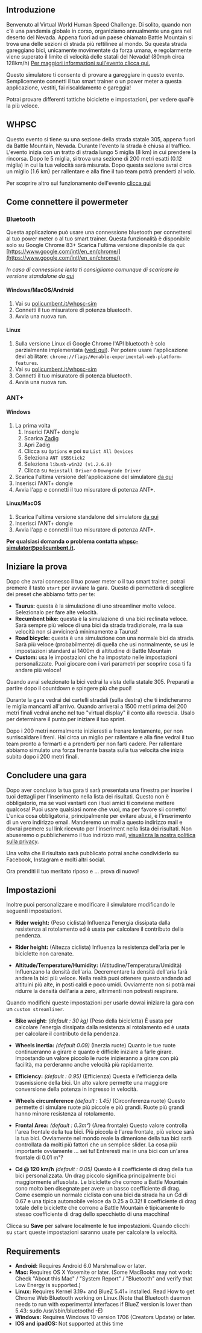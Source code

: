 ## Introduzione

Benvenuto al Virtual World Human Speed Challenge. Di solito, quando non c'è una pandemia globale in corso, organiziamo annualmente una gara nel deserto del Nevada. Appena fuori ad un paese chiamato Battle Mountain si trova una delle sezioni di strada più rettilinee al mondo. Su questa strada gareggiano bici, unicamente movimentate da forza umana, e regolarmente viene superato il limite di velocità delle statali del Nevada! (80mph circa 128km/h)
[Per maggiori informazioni sull'evento clicca qui.](http://www.ihpva.org/)

Questo simulatore ti consente di provare a gareggiare in questo evento. Semplicemente connetti il tuo smart trainer o un power meter a questa applicazione, vestiti, fai riscaldamento e gareggia!

Potrai provare differenti tattiche biciclette e impostazioni, per vedere qual'è la più veloce.

## WHPSC

Questo evento si tiene su una sezione della strada statale 305, appena fuori da Battle Mountain, Nevada. Durante l'evento la strada è chiusa al traffico. L'evento inizia con un tratto di strada lungo 5 miglia (8 km) in cui prendere la rincorsa. Dopo le 5 miglia, si trova una sezione di 200 metri esatti (0.12 miglia) in cui la tua velocità sarà misurata. Dopo questa sezione avrai circa un miglio (1.6 km) per rallentare e alla fine il tuo team potrà prenderti al volo.

Per scoprire altro sul funzionamento dell'evento [clicca qui](https://www.policumbent.it/home/#section-2958)

## Come connettere il powermeter

### Bluetooth

Questa applicazione può usare una connessione bluetooth per connettersi al tuo power meter o al tuo smart trainer. Questa funzionalità è disponibile solo su Google Chrome 83+ Scarica l'ultima versione disponibile da qui: [https://www.google.com/intl/en_en/chrome/](https://www.google.com/intl/en_en/chrome/)

*In caso di connessione lenta ti consigliamo comunque di scaricare la versione standalone da [qui](https://github.com/policumbent/WHPSC-Sim/releases)*

#### Windows/MacOS/Android

1. Vai su [policumbent.it/whpsc-sim](https://policumbent.it/whpsc-sim)
1. Connetti il tuo misuratore di potenza bluetooth.
1. Avvia una nuova run.

#### Linux

1. Sulla versione Linux di Google Chrome l'API bluetooth è solo parzialmente implementata ([vedi qui](https://github.com/WebBluetoothCG/web-bluetooth/blob/gh-pages/implementation-status.md)). Per potere usare l'applicazione devi abilitare: `chrome://flags/#enable-experimental-web-platform-features`.
2. Vai su [policumbent.it/whpsc-sim](https://policumbent.it/whpsc-sim)
3. Connetti il tuo misuratore di potenza bluetooth.
4. Avvia una nuova run.

### ANT+

#### Windows

1. La prima volta
    1. Inserici l'ANT+ dongle
    1. Scarica [Zadig](https://zadig.akeo.ie/)
    1. Apri Zadig
    1. Clicca su `Options` e poi su `List All Devices`
    1. Seleziona `ANT USBStick2`
    1. Seleziona `libusb-win32 (v1.2.6.0)`
    1. Clicca su `Reinstall Driver` o `Downgrade Driver`
1. Scarica l'ultima versione dell'applicazione del simulatore [da qui](https://github.com/policumbent/WHPSC-Sim/releases)
1. Inserisci l'ANT+ dongle
1. Avvia l'app e connetti il tuo misuratore di potenza ANT+.

#### Linux/MacOS

1. Scarica l'ultima versione standalone del simulatore [da qui](https://github.com/policumbent/WHPSC-Sim/releases)
1. Inserisci l'ANT+ dongle
1. Avvia l'app e connetti il tuo misuratore di potenza ANT+.

**Per qualsiasi domanda o problema contatta [whpsc-simulator@policumbent.it](mailto:whpsc-simulator@policumbent.it).**

## Iniziare la prova

Dopo che avrai connesso il tuo power meter o il tuo smart trainer, potrai premere il tasto `start` per avviare la gara. Questo di permetterà di scegliere dei preset che abbiamo fatto per te:

- **Taurus:** questa è la simulazione di uno streamliner molto veloce. Selezionalo per fare alte velocità.
- **Recumbent bike:** questa è la simulazione di una bici reclinata veloce. Sarà sempre più veloce di una bici da strada tradizionale, ma la sua velocità non si avvicinerà minimamente a Taurus!
- **Road bicycle:** questa è una simulazione con una normale bici da strada. Sarà più veloce (probabilmente) di quella che usi normalmente, se usi le impostazioni standard ai 1400m di altitudine di Battle Mountain
- **Custom:** usa le impostazioni che ha impostato nelle impostazioni personalizzate. Puoi giocare con i vari parametri per scoprire cosa ti fa andare più veloce!

Quando avrai selezionato la bici vedrai la vista della statale 305. Preparati a partire dopo il countdown e spingere più che puoi!

Durante la gara vedrai dei cartelli stradali (sulla destra) che ti indicheranno le miglia mancanti all'arrivo. Quando arriverai a 1500 metri prima dei 200 metri finali vedrai anche nel tuo "virtual display" il conto alla rovescia. Usalo per determinare il punto per iniziare il tuo sprint.

Dopo i 200 metri normalmente inizieresti a frenare lentamente, per non surriscaldare i freni. Hai circa un miglio per rallentare e alla fine vedrai il tuo team pronto a fermarti e a prenderti per non farti cadere. Per rallentare abbiamo simulato una forza frenante basata sulla tua velocità che inizia subito dopo i 200 metri finali.

## Concludere una gara

Dopo aver concluso la tua gara ti sarà presentata una finestra per inserire i tuoi dettagli per l'inserimento nella lista dei risultati. Questo non è obbligatorio, ma se vuoi vantarti con i tuoi amici ti conviene mettere qualcosa! Puoi usare qualsiasi nome che vuoi, ma per favore sii corretto!
L'unica cosa obbligatoria, principalmente per evitare abusi, è l'inserimento di un vero indirizzo email. Manderemo un mail a questo indirizzo mail e dovrai premere sul link ricevuto per l'inseriment nella lista dei risultati. Non abuseremo o pubblicheremo il tuo indirizzo mail, [visualizza la nostra politica sulla privacy](https://www.policumbent.it/whpsc-sim/GDPR.html).

Una volta che il risultato sarà pubblicato potrai anche condividerlo su Facebook, Instagram e molti altri social.

Ora prenditi il tuo meritato riposo e ... prova di nuovo!

## Impostazioni

Inoltre puoi personalizzare e modificare il simulatore modificando le seguenti impostazioni.

- **Rider weight:** (Peso ciclista) Influenza l'energia dissipata dalla resistenza al rotolamento ed è usata per calcolare il contributo della pendenza.

- **Rider height:** (Altezza ciclista) Influenza la resistenza dell'aria per le biciclette non carenate.

- **Altitude/Temperature/Humidity:**  (Altitudine/Temperatura/Umidità) Influenzano la densità dell'aria. Decrementare la densità dell'aria farà andare la bici più veloce. Nella realtà puoi ottenere questo andando ad altituini più alte, in posti caldi e poco umidi. Ovviamente non si potrà mai ridurre la densità dell'aria a zero, altrimenti non potresti respirare.

Quando modifichi queste impostazioni per usarle dovrai iniziare la gara con un `custom streamliner`.

- **Bike weight:** *(default : 30 kg)* (Peso della bicicletta) È usata per calcolare l'energia dissipata dalla resistenza al rotolamento ed è usata per calcolare il contributo della pendenza.

- **Wheels inertia:** *(default 0.09)* (Inerzia ruote) Quanto le tue ruote continueranno a girare e quanto è difficile iniziare a farle girare. Impostando un valore piccolo le ruote inizieranno a girare con più facilità, ma perderanno anche velocità più rapidamente.

- **Efficiency:** *(default : 0.95)* (Efficienza) Questa è l'efficienza della trasmissione della bici. Un alto valore permette una maggiore conversione della potenza in ingresso in velocità.

- **Wheels circumference** *(default : 1.45)* (Circonferenza ruote) Questo permette di simulare ruote più piccole e più grandi. Ruote più grandi hanno minore resistenza al rotolamento.

- **Frontal Area:** *(default : 0.3m²)* (Area frontale) Questo valore controlla l'area frontale della tua bici. Più piccola è l'area frontale, più veloce sarà la tua bici. Ovviamente nel mondo reale la dimenione della tua bici sarà controllata da molti più fattori che un semplice slider. La cosa più importante ovviamente … sei tu! Entreresti mai in una bici con un'area frontale di 0.01 m²?

- **Cd @ 120 km/h** *(default : 0.05)* Questo è il coefficiente di drag della tua bici personalizzata. Un drag piccolo significa principalmente bici maggiormente affusolata. Le biciclette che corrono a Battle Mountain sono molto ben disegnate per avere un basso coefficiente di drag. Come esempio un normale ciclista con una bici da strada ha un Cd di 0.67 e una tipica automobile veloce da 0.25 a 0.32! Il coefficiente di drag totale delle biciclette che corrono a Battle Mountain è tipicamente lo stesso coefficiente di drag dello specchietto di una macchina!

Clicca su **Save** per salvare localmente le tue impostazioni. Quando clicchi su `start` queste impostazioni saranno usate per calcolare la velocità.

## Requirements

- **Android:** Requires Android 6.0 Marshmallow or later.
- **Mac:** Requires OS X Yosemite or later. (Some MacBooks may not work: Check "About this Mac" / "System Report" / "Bluetooth" and verify that Low Energy is supported.)
- **Linux:** Requires Kernel 3.19+ and BlueZ 5.41+ installed. Read How to get Chrome Web Bluetooth working on Linux.(Note that Bluetooth daemon needs to run with experimental interfaces if BlueZ version is lower than 5.43: sudo /usr/sbin/bluetoothd -E)
- **Windows:** Requires Windows 10 version 1706 (Creators Update) or later.
- **IOS and ipadOS:** Not supported at this time
